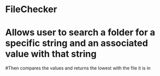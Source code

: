 # FileChecker 
# Allows user to search a folder for a specific string and an associated value with that string
#Then compares the values and returns the lowest with the file it is in
